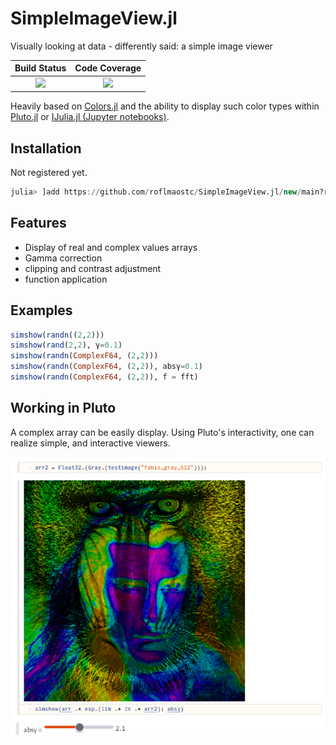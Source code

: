 # SimpleImageView.jl
Visually looking at data - differently said: a simple image viewer
<br>

| **Build Status**                          | **Code Coverage**               |
|:-----------------------------------------:|:-------------------------------:|
| [![][CI-img]][CI-url] | [![][codecov-img]][codecov-url] |


Heavily based on [Colors.jl](https://github.com/JuliaGraphics/Colors.jl) and the ability to display such color types 
within [Pluto.jl](https://github.com/fonsp/Pluto.jl/) or [IJulia.jl (Jupyter notebooks)](https://github.com/JuliaLang/IJulia.jl).


## Installation
Not registered yet. 
```julia
julia> ]add https://github.com/roflmaostc/SimpleImageView.jl/new/main?readme=1
```


## Features
* Display of real and complex values arrays
* Gamma correction
* clipping and contrast adjustment
* function application


## Examples
```julia
simshow(randn((2,2)))
simshow(rand(2,2), γ=0.1)
simshow(randn(ComplexF64, (2,2)))
simshow(randn(ComplexF64, (2,2)), absγ=0.1)
simshow(randn(ComplexF64, (2,2)), f = fft)
```


## Working in Pluto
A complex array can be easily display.
Using Pluto's interactivity, one can realize simple, and interactive viewers.

![](docs/assets/complex_arrays_pluto.png)



[codecov-img]: https://codecov.io/gh/roflmaostc/DeconvOptim.jl/branch/master/graph/badge.svg
[codecov-url]: https://codecov.io/gh/roflmaostc/DeconvOptim.jl

[CI-img]: https://github.com/roflmaostc/SimpleImageView.jl/actions/workflows/ci.yml/badge.svg
[CI-url]: https://github.com/roflmaostc/SimpleImageView.jl/actions/workflows/ci.yml
